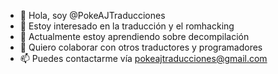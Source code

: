 - 👋 Hola, soy @PokeAJTraducciones
- 👀 Estoy interesado en la traducción y el romhacking
- 🌱 Actualmente estoy aprendiendo sobre decompilación
- 💞️ Quiero colaborar con otros traductores y programadores
- 📫 Puedes contactarme vía pokeajtraducciones@gmail.com

<!---
PokeAJTraducciones/PokeAJTraducciones is a ✨ special ✨ repository because its `README.md` (this file) appears on your GitHub profile.
You can click the Preview link to take a look at your changes.
--->
